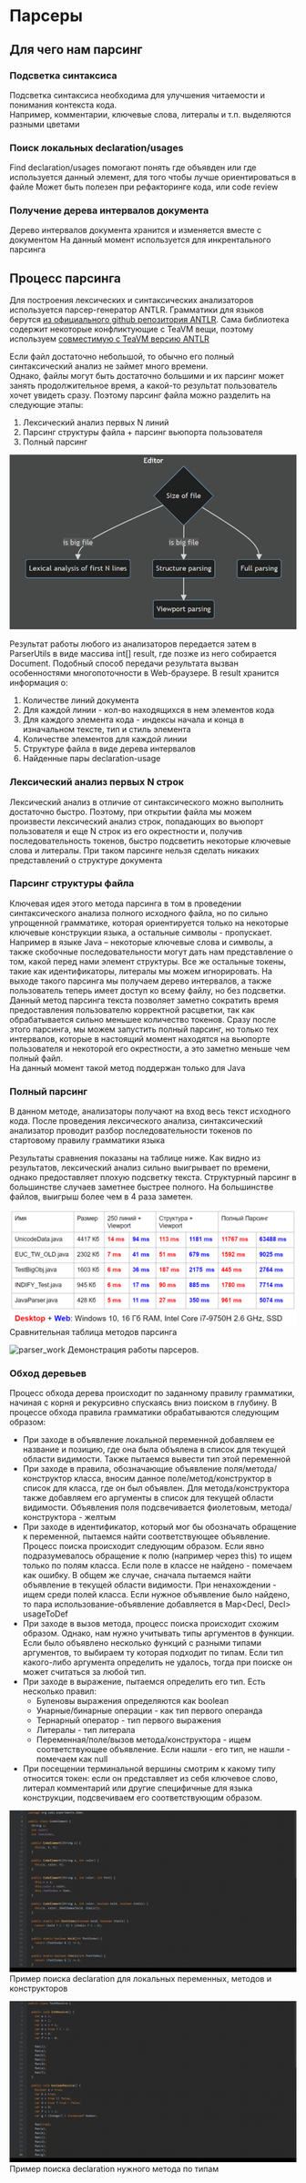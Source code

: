 # Парсеры

## Для чего нам парсинг

### Подсветка синтаксиса
Подсветка синтаксиса необходима для улучшения читаемости и понимания контекста кода.  
Например, комментарии, ключевые слова, литералы и т.п. выделяются разными цветами

### Поиск локальных declaration/usages
Find declaration/usages помогают понять где объявден или где используется данный элемент,
для того чтобы лучше ориентироваться в файле
Может быть полезен при рефакторинге кода, или code review

### Получение дерева интервалов документа
Дерево интервалов документа хранится и изменяется вместе с документом
На данный момент используется для инкрентального парсинга

## Процесс парсинга
Для построения лексических и синтаксических анализаторов используется парсер-генератор ANTLR. 
Грамматики для языков берутся [из официального github репозитория ANTLR](https://github.com/antlr/grammars-v4).
Сама библиотека содержит некоторые конфликтующие с TeaVM вещи, поэтому используем
[совместимую с TeaVM версию ANTLR](https://github.com/pertsevpv/antlr4-teavm-compatible)

Если файл достаточно небольшой, то обычно его полный синтаксический анализ не займет много времени.  
Однако, файлы могут быть достаточно большими и их парсинг может занять продолжительное время,
а какой-то результат пользователь хочет увидеть сразу.
Поэтому парсинг файла можно разделить на следующие этапы:

1. Лексический анализ первых N линий
2. Парсинг структуры файла + парсинг вьюпорта пользователя
3. Полный парсинг

![types.png](demo/types.png)

Результат работы любого из анализаторов передается затем в ParserUtils в виде массива int[] result,
где позже из него собирается Document.
Подобный способ передачи результата вызван особенностями многопоточности в Web-браузере.
В result хранится информация о:
1. Количестве линий документа
2. Для каждой линии - кол-во находящихся в нем элементов кода
3. Для каждого элемента кода - индексы начала и конца в изначальном тексте, тип и стиль элемента
4. Количестве элементов для каждой линии
5. Структуре файла в виде дерева интервалов
6. Найденные пары declaration-usage

### Лексический анализ первых N строк
Лексический анализ в отличие от синтаксического можно выполнить
достаточно быстро. Поэтому, при открытии файла мы можем произвести
лексический анализ строк, попадающих во вьюпорт пользователя и
еще N строк из его окрестности и, получив последовательность токенов, быстро
подсветить некоторые ключевые слова и литералы. При таком парсинге нельзя
сделать никаких представлений о структуре документа

###  Парсинг структуры файла 
Ключевая идея этого метода парсинга в том в проведении
синтаксического анализа полного исходного файла, но по сильно упрощенной
грамматике, которая ориентируется только на некоторые ключевые конструкции
языка, а остальные символы - пропускает. Например в языке Java – некоторые
ключевые слова и символы, а также скобочные последовательности могут дать
нам представление о том, какой перед нами элемент структуры. Все же
остальные токены, такие как идентификаторы, литералы мы можем
игнорировать. На выходе такого парсинга мы получаем дерево интервалов, а
также пользователь теперь имеет доступ ко всему файлу, но без подсветки.  
Данный метод парсинга текста позволяет заметно сократить время
предоставления пользователю корректной расцветки, так как обрабатывается
сильно меньшее количество токенов.
Сразу после этого парсинга, мы можем запустить полный парсинг, но
только тех интервалов, которые в настоящий момент находятся на вьюпорте
пользователя и некоторой его окрестности, а это заметно меньше чем полный
файл.  
На данный момент такой метод поддержан только для Java 

### Полный парсинг
В данном методе, анализаторы получают на вход весь текст исходного
кода. После проведения лексического анализа, синтаксический анализатор
проводит разбор последовательности токенов по стартовому правилу
грамматики языка

Результаты сравнения показаны на таблице ниже. Как видно из
результатов, лексический анализ сильно выигрывает по времени, однако
предоставляет плохую подсветку текста. Структурный парсинг в большинстве
случаев заметнее быстрее полного. На большинстве файлов, выигрыш более
чем в 4 раза заметен.


![parsers_times](demo/parsers_times.png) Сравнительная таблица методов парсинга  

![parser_work](demo/parser_work.gif) Демонстрация работы парсеров.

### Обход деревьев

Процесс обхода дерева происходит по заданному правилу грамматики,
начиная с корня и рекурсивно спускаясь вниз поиском в глубину. В процессе
обхода правила грамматики обрабатываются следующим образом:
- При заходе в объявление локальной переменной добавляем ее название и позицию,
где она была объялена в список для текущей области видимости. Также пытаемся 
вывести тип этой переменной
- При заходе в правила, обозначающие объявление поля/метода/конструктор класса,
вносим данное поле/метод/конструктор в список для класса, где он был объявлен. Для
метода/конструктора также добавляем его аргументы в список для текущей области видимости.
Объявления поля подсвечивается фиолетовым, метода/конструктора - желтым
- При заходе в идентификатор, который мог бы обозначать обращение к переменной,
пытаемся найти соответствующее объявление.  Процесс поиска происходит
следующим образом. Если явно подразумевалось обращение к полю (например через this)
то ищем только по полям класса. Если поле в классе не найдено - помечаем как ошибку.
В общем же случае, сначала пытаемся найти объявление в текущей области видимости. При
ненахождении - ищем среди полей класса. Если нужное объявление было найдено, то пара
использование-объявление добавляется в Map<Decl, Decl> usageToDef
- При заходе в вызов метода, процесс поиска происходит схожим образом. Однако, нам нужно
учитывать типы аргументов в функции. Если было объявлено несколько функций с разными типами
аргументов, то выбираем ту которая подходит по типам. Если тип какого-либо аргумента
определить не удалось, тогда при поиске он может считаться за любой тип.
- При заходе в выражение, пытаемся определить его тип. Есть несколько правил:
  - Буленовы выражения определяются как boolean
  - Унарные/бинарные операции - как тип первого операнда
  - Тернарный оператор - тип первого выражения
  - Литералы - тип литерала
  - Переменная/поле/вызов метода/конструктора - ищем соответствующее объявление. Если нашли - его
  тип, не нашли - помечаем как null
- При посещении терминальной вершины смотрим к какому типу относится токен:
если он представляет из себя ключевое слово, литерал комментарий или другие
специфичные для языка конструкции, подсвечиваем его соответствующим образом.


![resolve](demo/resolve.gif) Пример поиска declaration для локальных переменных, методов и конструкторов

![types_resolve](demo/types_resolve.gif) Пример поиска declaration нужного метода по типам